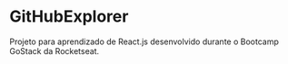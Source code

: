 # GitHubExplorer
Projeto para aprendizado de React.js desenvolvido durante o Bootcamp GoStack da Rocketseat.
